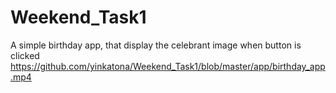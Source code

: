 # Weekend_Task1
A simple birthday app, that  display the celebrant image when button is clicked
https://github.com/yinkatona/Weekend_Task1/blob/master/app/birthday_app.mp4
